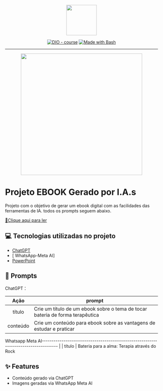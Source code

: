 <p align="center">
    <img width="100" src=".github/assets/banner.png">
</p>


<p align="center">
<a href="https://dio.me/"><img src="https://img.shields.io/badge/DIO-Course-28DA77?logo=youtube" alt="DIO - course"></a>
<a href="https://www.gnu.org/software/bash/" title="Go to Bash homepage"><img src="https://img.shields.io/badge/Prompt-Project-blue?logo=gnu-bash&amp;logoColor=white" alt="Made with Bash"></a></p>

-------


<p align="center">
<img 
    src="./assets/cover.png"
    width="400"  
/>
</p>

# Projeto EBOOK Gerado por I.A.s

Projeto com o objetivo de gerar um ebook digital com as facilidades das ferramentas de IA. todos os prompts
seguem abaixo.

<a href="https://drive.google.com/file/d/11KV1-kCGDpuVU96inuAbyNYRIk00Xkjn/view?usp=drivesdk" title="View PDF now"> 📕Clique aqui para ler</a>

## 💻 Tecnologias utilizadas no projeto

- [ChatGPT](https://chat.openai.com/) 
- [ WhatsApp-Meta AI]
- [PowerPoint](https://www.microsoft.com/en/microsoft-365/powerpoint)

## 🧠 Prompts


ChatGPT：

|   Ação   | prompt                                                                                                                                                                                                                                                                         |
| :------: | ------------------------------------------------------------------------------------------------------------------------------------------------------------------------------------------------------------------------------------------------------------------------------ |
|  título  | Crie um título de um ebook sobre o tema de tocar bateria de forma terapêutica                                                    |
| conteúdo | Crie um conteúdo para ebook sobre as vantagens de estudar e praticar |bateria para o bem estar e a saúde de quem prática 
                                        

Whatsapp Meta AI-------------------------------------------------------------------------------------- |
| título | Bateria para a alma: Terapia através do Rock 

## ✨ Features

- Conteúdo gerado via ChatGPT
- Imagens geradas via WhatsApp Meta AI
